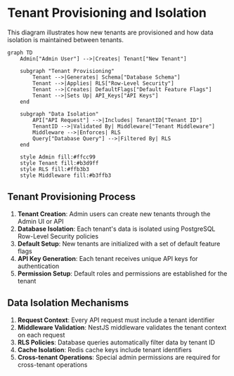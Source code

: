 # Tenant Provisioning and Isolation

This diagram illustrates how new tenants are provisioned and how data isolation is maintained between tenants.

```mermaid
graph TD
    Admin["Admin User"] -->|Creates| Tenant["New Tenant"]
    
    subgraph "Tenant Provisioning"
        Tenant -->|Generates| Schema["Database Schema"]
        Tenant -->|Applies| RLS["Row-Level Security"]
        Tenant -->|Creates| DefaultFlags["Default Feature Flags"]
        Tenant -->|Sets Up| API_Keys["API Keys"]
    end
    
    subgraph "Data Isolation"
        API["API Request"] -->|Includes| TenantID["Tenant ID"]
        TenantID -->|Validated By| Middleware["Tenant Middleware"]
        Middleware -->|Enforces| RLS
        Query["Database Query"] -->|Filtered By| RLS
    end
    
    style Admin fill:#ffcc99
    style Tenant fill:#b3d9ff
    style RLS fill:#ffb3b3
    style Middleware fill:#b3ffb3
```

## Tenant Provisioning Process

1. **Tenant Creation**: Admin users can create new tenants through the Admin UI or API
2. **Database Isolation**: Each tenant's data is isolated using PostgreSQL Row-Level Security policies
3. **Default Setup**: New tenants are initialized with a set of default feature flags
4. **API Key Generation**: Each tenant receives unique API keys for authentication
5. **Permission Setup**: Default roles and permissions are established for the tenant

## Data Isolation Mechanisms

1. **Request Context**: Every API request must include a tenant identifier
2. **Middleware Validation**: NestJS middleware validates the tenant context on each request
3. **RLS Policies**: Database queries automatically filter data by tenant ID
4. **Cache Isolation**: Redis cache keys include tenant identifiers
5. **Cross-tenant Operations**: Special admin permissions are required for cross-tenant operations 